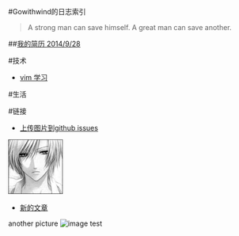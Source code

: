#Gowithwind的日志索引
>A strong man can save himself. A great man can save another. 


##[我的简历 2014/9/28](index.html?resume)


#技术
+ [vim 学习](index.html?vim-learn)

#生活

#链接

- [上传图片到github issues](https://github.com/royaso/butterfly.log/issues)

![image test](http://github.com/royaso/butterfly.log/raw/gh-pages/pic/alison.jpg)



- [新的文章](https://github.com/royaso/butterfly.log/new/master/blog)

another picture 
![image test](https://cloud.githubusercontent.com/assets/2331406/4779877/90e5f25e-5c4b-11e4-8e3e-5019a39487a2.jpg)
